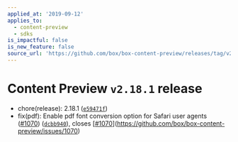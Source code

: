 ```yaml
---
applied_at: '2019-09-12'
applies_to:
  - content-preview
  - sdks
is_impactful: false
is_new_feature: false
source_url: 'https://github.com/box/box-content-preview/releases/tag/v2.18.1'
---
```


# Content Preview `v2.18.1` release


* chore(release): 2.18.1 ([`e59471f`](https://github.com/box/box-content-preview/commit[`e59471f`](https://github.com/box/box-content-preview/commit/e59471f)))
* fix(pdf): Enable pdf font conversion option for Safari user agents ([#1070](https://github.com/box/box-content-preview/pull/1070)) ([`dcbb940`](https://github.com/box/box-content-preview/commit[`dcbb940`](https://github.com/box/box-content-preview/commit/dcbb940))), closes [[#1070](https://github.com/box/box-content-preview/pull/1070)](https://github.com/box/box-content-preview/issues/1070)



